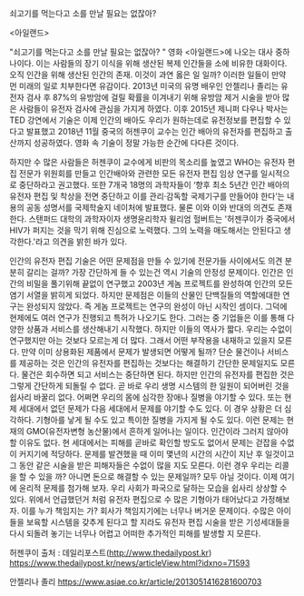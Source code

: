  쇠고기를 먹는다고 소를 만날 필요는 없잖아? 

<아일랜드>



 "쇠고기를 먹는다고 소를 만날 필요는 없잖아? " 영화 <아일랜드>에 나오는 대사 중하나이다. 이는 사람들의 장기 이식을 위해 생산된 복제 인간들을 소에 비유한 대화이다. 오직 인간을 위해 생산된 인간의 존재. 이것이 과연 옳은 일 일까? 이러한 일들이 만약 먼 미래의 일로 치부한다면 유감이다. 2013년 미국의 유명 배우인 안젤리나 졸리는 유전자 검사 후 87%의 유방암에 걸릴 확률을 이겨내기 위해 유방암 제거 시술을 받아 많은 사람들이 유전자 검사에 관심을 가지게 하였다. 이후 2015년 제니퍼 다우나 박사는 TED 강연에서 기술은 이제 인간의 배아도 우리가 원하는데로 유전정보를 편집할 수 있다고 발표했고 2018년 11월 중국의 허젠쿠이 교수는 인간 배아의 유전자를 편집하고 출산까지 성공하였다. 영화 속 기술이 정말 가능한 순간에 다다른 것이다. 

하지만 수 많은 사람들은 허젠쿠이 교수에게 비판의 목소리를 높였고 WHO는 유전자 편집 전문가 위원회를 만들고  인간배아와 관련한 모든 유전자 편집 임상 연구를 일시적으로 중단하라고 권고했다. 또한 7개국 18명의 과학자들이 ‘향후 최소 5년간 인간 배아의 유전자 편집 및 착상을 전면 중단하고 이를 관리·감독할 국제기구를 만들어야 한다’는 내용의 공동 성명서를 국제학술지 네이처에 발표했다. 물론 이와 이와 반대의 의견도 존재한다.  스탠퍼드 대학의 과학자이자 생명윤리학자 윌리엄 헐버트는  '허젠쿠이가 중국에서 HIV가 퍼지는 것을 막기 위해 진심으로 노력했다. 그의 노력을 매도해서는 안된다고 생각한다.'라고 의견을 밝힌 바가 있다.

인간의 유전자 편집 기술은 어떤 문제점을 만들 수 있기에 전문가들 사이에서도 의견 분분히 갈리는 걸까? 가장 간단하게 들 수 있는건 역시 기술의 안정성 문제이다. 인간은 인간의 비밀을 풀기위해 끝없이 연구했고 2003년 게놈 프로젝트를 완성하여 인간의 모든 염기 서열을 밝히게 되었다. 하지만 문제점은 이들의 산물인 단백질들의 역할에대한 연구는 완성되지 않았다. 즉 게놈 프로젝트는 연구의 완성이 아닌 시작인 셈이다. 그덕에 현제에도 여러 연구가 진행되고 특허가 나오기도 한다. 그러는 중 기업들은 이를 통해 다양한 상품과 서비스를 생산해내기 시작했다. 하지만 이들의 역사가 짧다. 우리는 수없이 연구했지만 아는 것보다 모르는게 더 많다. 그래서 어떤 부작용을 내재하고 있을지 모른다. 만약 이미 상용화된 제품에서 문제가 발생되면 어떻게 될까? 단순 물건이나 서비스를 제공하는 것은 인간의 유전자를 편집하는 것보다는 해결하기 간단한 문제일지도 모른다. 물건은 회수하면 되고 서비스는 중단하면 된다. 하지만 인간의 유전자를 편집한 것은 그렇게 간단하게 되돌릴 수 없다. 곧 바로 우리 생명 시스템의 한 일원이 되어버린 것을 쉽사리 바꿀리 없다. 어쩌면 우리의 몸에 심각한 장애나 질병을 야기할 수 있다. 또는 현제 세대에서 없던 문제가 다음 세대에서 문제를 야기할 수도 있다. 이 경우 상황은 더 심각하다. 기형아를 낳게 될 수도 있고 특이한 질병을 가지게 될 수도 있다. 이런 문제는 현재의 GMO(유전자변형 농산물)에서 흔하게 일어나는 일이다. 인간이라 그러지 않아야할 이유도 없다. 현 세대에서는 피해를 곧바로 확인할 방도도 없어서 문제는 걷잡을 수없이 커지기에 적당하다. 문제를 발견했을 때 이미 몇년의 시간의 시간이 지난 후 일것이고 그 동안 같은 시술을 받은 피해자들은 수없이 많을 지도 모른다. 이런 경우 우리는 리콜을 할 수 있을 까? 아니면 돈으로 해결할 수 있는 문제일까? 모두 아닐 것이다. 이제 여기에 윤리적 문제를 첨가해 보자. 우리 사회가 파국으로 달하는 모습을 쉽사리 상상할 수 있다. 위에서 언급했던거 처럼 유전자 편집으로 수 많은 기형아가 태어났다고 가정해보자. 이를 누가 책임지는 가? 회사가 책임지기에는 너무나 버거운 문제이다. 수많은 아이들을 보육할 시스템을 갖추게 된다고 할 지라도 유전자 편집 시술을 받은 기성세대들을 다시 되돌려 놓기는 너무나 어렵고 어떠한 추가적인 피해를 발생할 지 모른다. 

















허젠쿠이
출처 : 데일리포스트(http://www.thedailypost.kr)  https://www.thedailypost.kr/news/articleView.html?idxno=71593 

안젤리나 졸리
https://www.asiae.co.kr/article/2013051416281600703 

